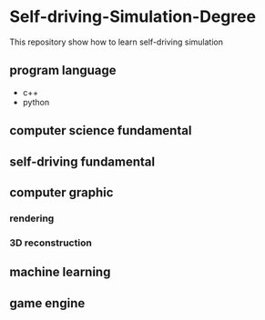 # Self-driving-Simulation-Degree

This repository show how to learn self-driving simulation

## program language

- c++
- python

## computer science fundamental

## self-driving fundamental

## computer graphic 

### rendering

### 3D reconstruction

## machine learning

## game engine
